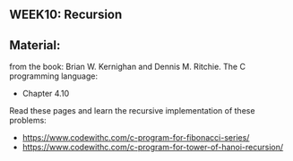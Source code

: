 ## WEEK10: Recursion
## Material:
from the book: Brian W. Kernighan and Dennis M. Ritchie. The C programming language:
- Chapter 4.10

Read these pages and learn the recursive implementation of these problems:  
- https://www.codewithc.com/c-program-for-fibonacci-series/
- https://www.codewithc.com/c-program-for-tower-of-hanoi-recursion/